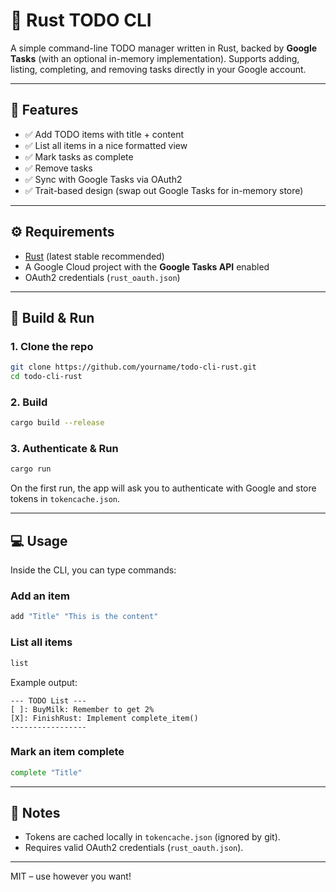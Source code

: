 # 📝 Rust TODO CLI

A simple command-line TODO manager written in Rust, backed by **Google Tasks** (with an optional in-memory implementation).
Supports adding, listing, completing, and removing tasks directly in your Google account.

---

## 🚀 Features
- ✅ Add TODO items with title + content
- ✅ List all items in a nice formatted view
- ✅ Mark tasks as complete
- ✅ Remove tasks
- ✅ Sync with Google Tasks via OAuth2
- ✅ Trait-based design (swap out Google Tasks for in-memory store)

---

## ⚙️ Requirements
- [Rust](https://www.rust-lang.org/) (latest stable recommended)
- A Google Cloud project with the **Google Tasks API** enabled
- OAuth2 credentials (`rust_oauth.json`)

---

## 🔧 Build & Run

### 1. Clone the repo
```bash
git clone https://github.com/yourname/todo-cli-rust.git
cd todo-cli-rust
```

### 2. Build
```bash
cargo build --release
```

### 3. Authenticate & Run
```bash
cargo run
```

On the first run, the app will ask you to authenticate with Google and store tokens in `tokencache.json`.

---

## 💻 Usage

Inside the CLI, you can type commands:

### Add an item
```bash
add "Title" "This is the content"
```

### List all items
```bash
list
```

Example output:
```
--- TODO List ---
[ ]: BuyMilk: Remember to get 2%
[X]: FinishRust: Implement complete_item()
-----------------
```

### Mark an item complete
```bash
complete "Title"
```

---

## 📌 Notes
- Tokens are cached locally in `tokencache.json` (ignored by git).
- Requires valid OAuth2 credentials (`rust_oauth.json`).

---

MIT – use however you want!
